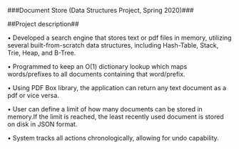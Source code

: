 ###Document Store (Data Structures  Project, Spring 2020)###

##Project description##

• Developed a search engine that stores text or pdf files in memory, utilizing several built-from-scratch data structures, including Hash-Table, Stack, Trie, Heap, and B-Tree.

• Programmed to keep an O(1) dictionary lookup which maps words/prefixes to all documents containing that word/prefix.

• Using PDF Box library, the application can return any text document as a pdf or vice versa.

• User can define a limit of how many documents can be stored in memory.If the limit is reached, the least recently used document is stored on disk in JSON format.

• System tracks all actions chronologically, allowing for undo capability.